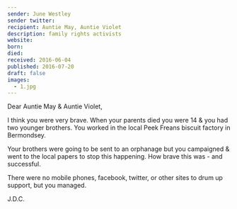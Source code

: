```yaml
---
sender: June Westley
sender twitter:
recipient: Auntie May, Auntie Violet
description: family rights activists
website:
born:
died:
received: 2016-06-04
published: 2016-07-20
draft: false
images:
  - 1.jpg
---
```

Dear Auntie May & Auntie Violet,

I think you were very brave. When your parents died you were 14 & you had two younger brothers. You worked in the local Peek Freans biscuit factory in Bermondsey.

Your brothers were going to be sent to an orphanage but you campaigned & went to the local papers to stop this happening. How brave this was - and successful.

There were no mobile phones, facebook, twitter, or other sites to drum up support, but you managed.

J.D.C.